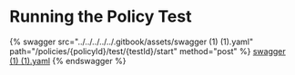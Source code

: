 # Running the Policy Test

{% swagger src="../../../../../.gitbook/assets/swagger (1) (1).yaml" path="/policies/{policyId}/test/{testId}/start"
method="post" %}
[swagger (1) (1).yaml](<../../../../../.gitbook/assets/swagger (1) (1).yaml>)
{% endswagger %}
